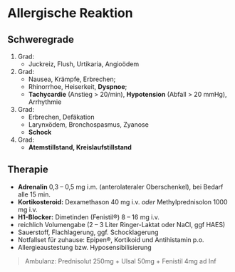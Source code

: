 # Allergische Reaktion

## Schweregrade

1. Grad:
	- Juckreiz, Flush, Urtikaria, Angioödem
2. Grad:
	- Nausea, Krämpfe, Erbrechen;
    - Rhinorrhoe, Heiserkeit, **Dyspnoe**;
    - **Tachycardie** (Anstieg > 20/min), **Hypotension** (Abfall > 20 mmHg), Arrhythmie
3. Grad:
	- Erbrechen, Defäkation
    - Larynxödem, Bronchospasmus, Zyanose
    - **Schock**
4. Grad:
	- **Atemstillstand, Kreislaufstillstand**
    
## Therapie

- **Adrenalin** 0,3 – 0,5 mg i.m. (anterolateraler Oberschenkel), bei Bedarf alle 15 min.
- **Kortikosteroid:** Dexamethason 40 mg i.v. *oder* Methylprednisolon 1000 mg i.v. 
- **H1-Blocker:** Dimetinden (Fenistil®) 8 – 16 mg i.v.
- reichlich Volumengabe (2 – 3 Liter Ringer-Laktat oder NaCl, ggf HAES)
- Sauerstoff, Flachlagerung, ggf. Schocklagerung
- Notfallset für zuhause: Epipen®, Kortikoid und Antihistamin p.o.
- Allergieaustestung bzw. Hyposensibilisierung

> Ambulanz: Prednisolut 250mg + Ulsal 50mg + Fenistil 4mg ad Inf


